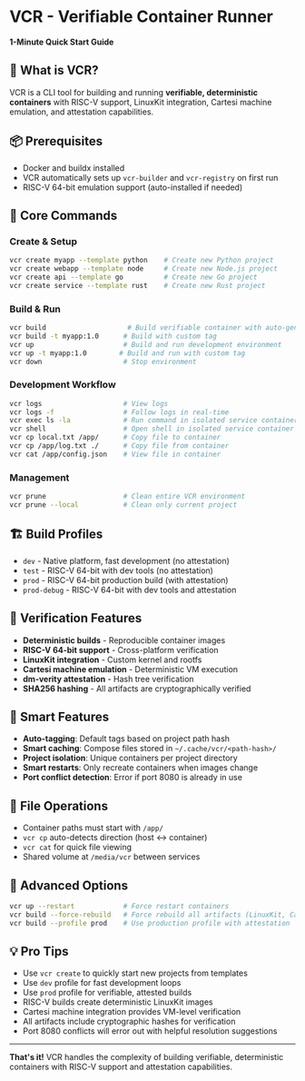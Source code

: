 # VCR - Verifiable Container Runner

**1-Minute Quick Start Guide**

## 🚀 **What is VCR?**
VCR is a CLI tool for building and running **verifiable, deterministic containers** with RISC-V support, LinuxKit integration, Cartesi machine emulation, and attestation capabilities.

## 📦 **Prerequisites**
- Docker and buildx installed
- VCR automatically sets up `vcr-builder` and `vcr-registry` on first run
- RISC-V 64-bit emulation support (auto-installed if needed)

## 🎯 **Core Commands**

### **Create & Setup**
```bash
vcr create myapp --template python    # Create new Python project
vcr create webapp --template node     # Create new Node.js project
vcr create api --template go          # Create new Go project
vcr create service --template rust    # Create new Rust project
```

### **Build & Run**
```bash
vcr build                    # Build verifiable container with auto-generated tag
vcr build -t myapp:1.0      # Build with custom tag
vcr up                      # Build and run development environment
vcr up -t myapp:1.0        # Build and run with custom tag
vcr down                    # Stop environment
```

### **Development Workflow**
```bash
vcr logs                    # View logs
vcr logs -f                 # Follow logs in real-time
vcr exec ls -la             # Run command in isolated service container
vcr shell                   # Open shell in isolated service container
vcr cp local.txt /app/      # Copy file to container
vcr cp /app/log.txt ./      # Copy file from container
vcr cat /app/config.json    # View file in container
```

### **Management**
```bash
vcr prune                   # Clean entire VCR environment
vcr prune --local           # Clean only current project
```

## 🏗️ **Build Profiles**
- `dev` - Native platform, fast development (no attestation)
- `test` - RISC-V 64-bit with dev tools (no attestation)
- `prod` - RISC-V 64-bit production build (with attestation)
- `prod-debug` - RISC-V 64-bit with dev tools and attestation

## 🔐 **Verification Features**
- **Deterministic builds** - Reproducible container images
- **RISC-V 64-bit support** - Cross-platform verification
- **LinuxKit integration** - Custom kernel and rootfs
- **Cartesi machine emulation** - Deterministic VM execution
- **dm-verity attestation** - Hash tree verification
- **SHA256 hashing** - All artifacts are cryptographically verified

## 🎨 **Smart Features**
- **Auto-tagging**: Default tags based on project path hash
- **Smart caching**: Compose files stored in `~/.cache/vcr/<path-hash>/`
- **Project isolation**: Unique containers per project directory
- **Smart restarts**: Only recreate containers when images change
- **Port conflict detection**: Error if port 8080 is already in use

## 📁 **File Operations**
- Container paths must start with `/app/`
- `vcr cp` auto-detects direction (host ↔ container)
- `vcr cat` for quick file viewing
- Shared volume at `/media/vcr` between services

## 🔧 **Advanced Options**
```bash
vcr up --restart            # Force restart containers
vcr build --force-rebuild   # Force rebuild all artifacts (LinuxKit, Cartesi machine, etc.)
vcr build --profile prod    # Use production profile with attestation
```

## 💡 **Pro Tips**
- Use `vcr create` to quickly start new projects from templates
- Use `dev` profile for fast development loops
- Use `prod` profile for verifiable, attested builds
- RISC-V builds create deterministic LinuxKit images
- Cartesi machine integration provides VM-level verification
- All artifacts include cryptographic hashes for verification
- Port 8080 conflicts will error out with helpful resolution suggestions

---

**That's it!** VCR handles the complexity of building verifiable, deterministic containers with RISC-V support and attestation capabilities. 